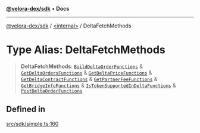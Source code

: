[**@velora-dex/sdk**](../../README.md) • **Docs**

***

[@velora-dex/sdk](../../globals.md) / [\<internal\>](../README.md) / DeltaFetchMethods

# Type Alias: DeltaFetchMethods

> **DeltaFetchMethods**: [`BuildDeltaOrderFunctions`](../../type-aliases/BuildDeltaOrderFunctions.md) & [`GetDeltaOrdersFunctions`](../../type-aliases/GetDeltaOrdersFunctions.md) & [`GetDeltaPriceFunctions`](../../type-aliases/GetDeltaPriceFunctions.md) & [`GetDeltaContractFunctions`](../../type-aliases/GetDeltaContractFunctions.md) & [`GetPartnerFeeFunctions`](../../type-aliases/GetPartnerFeeFunctions.md) & [`GetBridgeInfoFunctions`](../../type-aliases/GetBridgeInfoFunctions.md) & [`IsTokenSupportedInDeltaFunctions`](../../type-aliases/IsTokenSupportedInDeltaFunctions.md) & [`PostDeltaOrderFunctions`](../../type-aliases/PostDeltaOrderFunctions.md)

## Defined in

[src/sdk/simple.ts:160](https://github.com/VeloraDEX/sdk/blob/feat/extend_delta_orders_filtering/src/sdk/simple.ts#L160)
